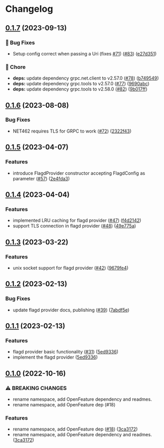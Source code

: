 # Changelog

## [0.1.7](https://github.com/open-feature/dotnet-sdk-contrib/compare/OpenFeature.Contrib.Providers.Flagd-v0.1.6...OpenFeature.Contrib.Providers.Flagd-v0.1.7) (2023-09-13)


### 🐛 Bug Fixes

* Setup config correct when passing a Uri (fixes [#71](https://github.com/open-feature/dotnet-sdk-contrib/issues/71)) ([#83](https://github.com/open-feature/dotnet-sdk-contrib/issues/83)) ([e27d351](https://github.com/open-feature/dotnet-sdk-contrib/commit/e27d351f7e3392102e2c7f840a0ab30e13198613))


### 🧹 Chore

* **deps:** update dependency grpc.net.client to v2.57.0 ([#78](https://github.com/open-feature/dotnet-sdk-contrib/issues/78)) ([b749549](https://github.com/open-feature/dotnet-sdk-contrib/commit/b74954944c87dd708a0256a44fd7df8db911a66c))
* **deps:** update dependency grpc.tools to v2.57.0 ([#77](https://github.com/open-feature/dotnet-sdk-contrib/issues/77)) ([9690abc](https://github.com/open-feature/dotnet-sdk-contrib/commit/9690abc3e3540cee3ec2a6c0cd29e81c8d4d39be))
* **deps:** update dependency grpc.tools to v2.58.0 ([#82](https://github.com/open-feature/dotnet-sdk-contrib/issues/82)) ([9b017ff](https://github.com/open-feature/dotnet-sdk-contrib/commit/9b017ff3a92499901c677e5cf9347ab387f91aaa))

## [0.1.6](https://github.com/open-feature/dotnet-sdk-contrib/compare/OpenFeature.Contrib.Providers.Flagd-v0.1.5...OpenFeature.Contrib.Providers.Flagd-v0.1.6) (2023-08-08)


### Bug Fixes

* NET462 requires TLS for GRPC to work ([#72](https://github.com/open-feature/dotnet-sdk-contrib/issues/72)) ([2322f43](https://github.com/open-feature/dotnet-sdk-contrib/commit/2322f4319b4b44b66c6965e736551538b4ced9a1))

## [0.1.5](https://github.com/open-feature/dotnet-sdk-contrib/compare/OpenFeature.Contrib.Providers.Flagd-v0.1.4...OpenFeature.Contrib.Providers.Flagd-v0.1.5) (2023-04-07)


### Features

* introduce FlagdProvider constructor accepting FlagdConfig as parameter ([#57](https://github.com/open-feature/dotnet-sdk-contrib/issues/57)) ([2e4fda3](https://github.com/open-feature/dotnet-sdk-contrib/commit/2e4fda3abc6ffd3c43d5ea42dcddb855f5298322))

## [0.1.4](https://github.com/open-feature/dotnet-sdk-contrib/compare/OpenFeature.Contrib.Providers.Flagd-v0.1.3...OpenFeature.Contrib.Providers.Flagd-v0.1.4) (2023-04-04)


### Features

* implemented LRU caching for flagd provider  ([#47](https://github.com/open-feature/dotnet-sdk-contrib/issues/47)) ([f4d2142](https://github.com/open-feature/dotnet-sdk-contrib/commit/f4d21426e9ec079d62ecca4e8d1936cb8ad299b7))
* support TLS connection in flagd provider ([#48](https://github.com/open-feature/dotnet-sdk-contrib/issues/48)) ([49e775a](https://github.com/open-feature/dotnet-sdk-contrib/commit/49e775a425b043e5774fbae348cfa2c4af59f2cf))

## [0.1.3](https://github.com/open-feature/dotnet-sdk-contrib/compare/OpenFeature.Contrib.Providers.Flagd-v0.1.2...OpenFeature.Contrib.Providers.Flagd-v0.1.3) (2023-03-22)


### Features

* unix socket support for flagd provider ([#42](https://github.com/open-feature/dotnet-sdk-contrib/issues/42)) ([9679fe4](https://github.com/open-feature/dotnet-sdk-contrib/commit/9679fe40cb13b48fa2f34521ce6175d9b8a6874b))

## [0.1.2](https://github.com/open-feature/dotnet-sdk-contrib/compare/OpenFeature.Contrib.Providers.Flagd-v0.1.1...OpenFeature.Contrib.Providers.Flagd-v0.1.2) (2023-02-13)


### Bug Fixes

* update flagd provider docs, publishing ([#39](https://github.com/open-feature/dotnet-sdk-contrib/issues/39)) ([7abdf5e](https://github.com/open-feature/dotnet-sdk-contrib/commit/7abdf5e979fe03b41ecf83e05c41ceb626941510))

## [0.1.1](https://github.com/open-feature/dotnet-sdk-contrib/compare/OpenFeature.Contrib.Providers.Flagd-v0.1.0...OpenFeature.Contrib.Providers.Flagd-v0.1.1) (2023-02-13)


### Features

* flagd provider basic functionality ([#31](https://github.com/open-feature/dotnet-sdk-contrib/issues/31)) ([5ed9336](https://github.com/open-feature/dotnet-sdk-contrib/commit/5ed9336132a12c058f46beef5c861233270e975e))
* implement the flagd provider ([5ed9336](https://github.com/open-feature/dotnet-sdk-contrib/commit/5ed9336132a12c058f46beef5c861233270e975e))

## [0.1.0](https://github.com/open-feature/dotnet-sdk-contrib/compare/OpenFeature.Contrib.Providers.Flagd-v0.0.2...OpenFeature.Contrib.Providers.Flagd-v0.1.0) (2022-10-16)


### ⚠ BREAKING CHANGES

* rename namespace, add OpenFeature dependency and readmes.
* rename namespace, add OpenFeature dep (#18)

### Features

* rename namespace, add OpenFeature dep ([#18](https://github.com/open-feature/dotnet-sdk-contrib/issues/18)) ([3ca3172](https://github.com/open-feature/dotnet-sdk-contrib/commit/3ca31722b83053d4edf2038889c78efa717a7cff))
* rename namespace, add OpenFeature dependency and readmes. ([3ca3172](https://github.com/open-feature/dotnet-sdk-contrib/commit/3ca31722b83053d4edf2038889c78efa717a7cff))
